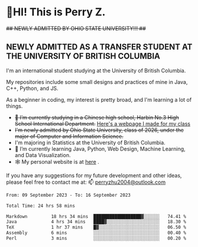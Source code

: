 # 🌄HI! This is Perry Z. <br> #
<s>## NEWLY ADMITTED BY OHIO STATE UNIVERSITY!!! ##</s>
## NEWLY ADMITTED AS A TRANSFER STUDENT AT THE UNIVERSITY OF BRITISH COLUMBIA ##
I'm an international student studying at the University of British Columbia. <br>

My repositories include some small designs and practices of mine in Java, C++, Python, and JS. <br>

As a beginner in coding, my interest is pretty broad, and I'm learning a lot of things. <br>
- <s>🔭 I’m currently studying in a Chinese high school, Harbin No.3 High School International Department.</s> [Here's a webpage I made for my class](https://perry2004.github.io/weirdos/)
- <s> I'm newly admitted by Ohio State University, class of 2026, under the major of Computer and Information Science. </s>
- I'm majoring in Statistics at the University of British Columbia. 
- 🌱 I’m currently learning Java, Python, Web Design, Machine Learning, and Data Visualization. 
- 🕸️ My personal website is at <a href="https://zhu-yp.cn">here</a> .  

If you have any suggestions for my future development and other ideas, please feel free to contact me at: 📫 [perryzhu2004@outlook.com](mailto:perryzhu2004@outlook.com)

<!--START_SECTION:waka-->

```txt
From: 09 September 2023 - To: 16 September 2023

Total Time: 24 hrs 58 mins

Markdown         18 hrs 34 mins  ██████████████████▓░░░░░░   74.41 %
Java             4 hrs 34 mins   ████▓░░░░░░░░░░░░░░░░░░░░   18.30 %
TeX              1 hr 37 mins    █▓░░░░░░░░░░░░░░░░░░░░░░░   06.50 %
Assembly         6 mins          ░░░░░░░░░░░░░░░░░░░░░░░░░   00.40 %
Perl             3 mins          ░░░░░░░░░░░░░░░░░░░░░░░░░   00.20 %
```

<!--END_SECTION:waka-->
